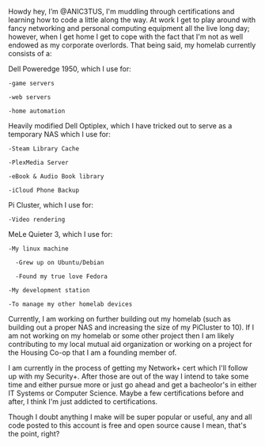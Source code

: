 Howdy hey, I’m @ANIC3TUS, I'm muddling through certifications and learning how to code a little along the way. At work I get to play around with fancy networking and personal computing equipment all the live long day; however, when I get home I get to cope with the fact that I'm not as well endowed as my corporate overlords. That being said, my homelab currently consists of a:

  Dell Poweredge 1950, which I use for: 

    -game servers

    -web servers

    -home automation

  Heavily modified Dell Optiplex, which I have tricked out to serve as a temporary NAS which I use for:

    -Steam Library Cache

    -PlexMedia Server

    -eBook & Audio Book library

    -iCloud Phone Backup

  Pi Cluster, which I use for:

    -Video rendering

  MeLe Quieter 3, which I use for:

    -My linux machine

      -Grew up on Ubuntu/Debian

      -Found my true love Fedora

    -My development station

    -To manage my other homelab devices
  
Currently, I am working on further building out my homelab (such as building out a proper NAS and increasing the size of my PiCluster to 10). If I am not working on my homelab or some other project then I am likely contributing to my local mutual aid organization or working on a project for the Housing Co-op that I am a founding member of.

I am currently in the process of getting my Network+ cert which I'll follow up with my Security+. After those are out of the way I intend to take some time and either pursue more or just go ahead and get a bacheolor's in either IT Systems or Computer Science. Maybe a few certifications before and after, I think I'm just addicted to certifications. 

Though I doubt anything I make will be super popular or useful, any and all code posted to this account is free and open source cause I mean, that's the point, right?
